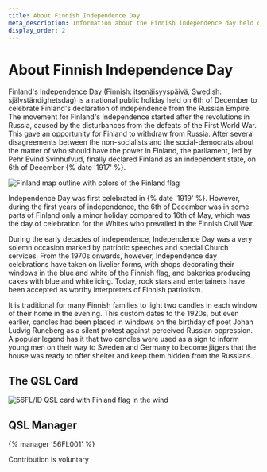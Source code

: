 ```yaml
---
title: About Finnish Independence Day
meta_description: Information about the Finnish independence day held on 6th of December
display_order: 2
---
```


# About Finnish Independence Day

Finland's Independence Day (Finnish: itsenäisyyspäivä, Swedish: självständighetsdag) is a national public holiday held on 6th of December to celebrate Finland's declaration of independence from the Russian Empire. The movement for Finland's Independence started after the revolutions in Russia, caused by the disturbances from the defeats of the First World War. This gave an opportunity for Finland to withdraw from Russia. After several disagreements between the non-socialists and the social-democrats about the matter of who should have the power in Finland, the parliament, led by Pehr Evind Svinhufvud, finally declared Finland as an independent state, on 6th of December {% date '1917' %}.

<img src="/56fl-id/images/finland-881128_640.png" alt="Finland map outline with colors of the Finland flag" class="article-side-image">

Independence Day was first celebrated in {% date '1919' %}. However, during the first years of independence, the 6th of December was in some parts of Finland only a minor holiday compared to 16th of May, which was the day of celebration for the Whites who prevailed in the Finnish Civil War.

During the early decades of independence, Independence Day was a very solemn occasion marked by patriotic speeches and special Church services. From the 1970s onwards, however, Independence day celebrations have taken on livelier forms, with shops decorating their windows in the blue and white of the Finnish flag, and bakeries producing cakes with blue and white icing. Today, rock stars and entertainers have been accepted as worthy interpreters of Finnish patriotism.

It is traditional for many Finnish families to light two candles in each window of their home in the evening. This custom dates to the 1920s, but even earlier, candles had been placed in windows on the birthday of poet Johan Ludvig Runeberg as a silent protest against perceived Russian oppression. A popular legend has it that two candles were used as a sign to inform young men on their way to Sweden and Germany to become jägers that the house was ready to offer shelter and keep them hidden from the Russians.

## The QSL Card

<p><img src="/56fl-id/images/FF-56FL_ID-WEB.jpg" alt="56FL/ID QSL card with Finland flag in the wind"></p>

## QSL Manager

{% manager '56FL001' %}

Contribution is voluntary
